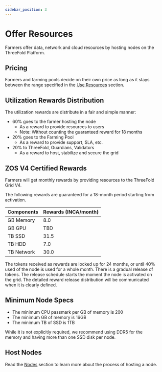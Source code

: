 ```yaml
---
sidebar_position: 3
---
```


# Offer Resources

Farmers offer data, network and cloud resources by hosting nodes on the ThreeFold Platform.

## Pricing

Farmers and farming pools decide on their own price as long as it stays between the range specified in the [Use Resources](./use_resources.md) section.

## Utilization Rewards Distribution

The utilization rewards are distribute in a fair and simple manner:

- 60% goes to the farmer hosting the node
  - As a reward to provide resources to users
  - Note: Without counting the guaranteed reward for 18 months
- 20% goes to the Farming Pool
  - As a reward to provide support, SLA, etc.
- 20% to ThreeFold, Guardians, Validators
  - As a reward to host, stabilize and secure the grid

## ZOS V4 Certified Rewards

Farmers will get monthly rewards by providing resources to the ThreeFold Grid V4.

The following rewards are guaranteed for a 18-month period starting from activation.

| Components | Rewards (INCA/month) |
|---|---|
| GB Memory | 8.0 |
| GB GPU | TBD |
| TB SSD | 31.5 |
| TB HDD | 7.0 |
| TB Network | 30.0 | 

The tokens received as rewards are locked up for 24 months, or until 40% used of the node is used for a whole month. There is a gradual release of tokens. The release schedule starts the moment the node is activated on the grid. The detailed reward release distribution will be communicated when it is clearly defined.

## Minimum Node Specs

- The minimum CPU passmark per GB of memory is 200
- The minimum GB of memory is 16GB
- The minimum TB of SSD is 1TB

While it is not explicitly required, we recommend using DDR5 for the memory and having more than one SSD disk per node.

## Host Nodes

Read the [Nodes](/docs/category/nodes) section to learn more about the process of hosting a node.